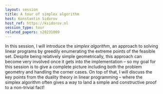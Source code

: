 ```yaml
---
layout: session
title: A tour of simplex algorithm
host: Konstantin Sidorov
host_ref: https://ksidorov.nl
session_type: tour
related_papers: s20231009
---
```


In this session, I will introduce the <i>simplex algorithm</i>, an approach to solving linear programs by greedily enumerating the extreme points of the feasible set. Despite being relatively simple geometrically, this approach can become very involved once it gets into the implementation – so my goal for this session is to give a complete picture including both the problem geometry and handling the corner cases. On top of that, I will discuss the key points from the duality theory in linear programming – where the simplex algorithm often gives a way to land a simple and constructive proof to a non-trivial fact!
